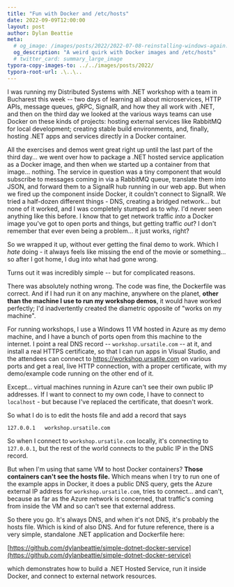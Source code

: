 ```yaml
---
title: "Fun with Docker and /etc/hosts"
date: 2022-09-09T12:00:00
layout: post
author: Dylan Beattie
meta:
  # og_image: /images/posts/2022/2022-07-08-reinstalling-windows-again.jpg
  og_description: "A weird quirk with Docker images and /etc/hosts"
  # twitter_card: summary_large_image
typora-copy-images-to: ../../images/posts/2022/
typora-root-url: .\..\..
---
```


I was running my Distributed Systems with .NET workshop with a team in Bucharest this week -- two days of learning all about microservices, HTTP APIs, message queues, gRPC, SignalR, and how they all work with .NET, and then on the third day we looked at the various ways teams can use Docker on these kinds of projects: hosting external services like RabbitMQ for local development; creating stable build environments, and, finally, hosting .NET apps and services directly in a Docker container.

All the exercises and demos went great right up until the last part of the third day... we went over how to package a .NET hosted service application as a Docker image, and then when we started up a container from that image... nothing. The service in question was a tiny component that would subscribe to messages coming in via a RabbitMQ queue, translate them into JSON, and forward them to a SignalR hub running in our web app. But when we fired up the component inside Docker, it couldn't connect to SignalR. We tried a half-dozen different things - DNS, creating a bridged network... but none of it worked, and I was completely stumped as to why. I'd never seen anything like this before. I know that to get network traffic *into* a Docker image you've got to open ports and things, but getting traffic *out*? I don't remember that ever even being a problem... it just works, right?

So we wrapped it up, without ever getting the final demo to work. Which I *hate* doing - it always feels like missing the end of the movie or something... so after I got home, I dug into what had gone wrong. 

Turns out it was incredibly simple -- but for complicated reasons.

There was absolutely nothing wrong. The code was fine, the Dockerfile was correct. And if I had run it on any machine, anywhere on the planet, **other than the machine I use to run my workshop demos**, it would have worked perfectly; I'd inadvertently created the diametric opposite of "works on my machine".

For running workshops, I use a Windows 11 VM hosted in Azure as my demo machine, and I have a bunch of ports open from this machine to the internet. I point a real DNS record -- `workshop.ursatile.com` -- at it, and install a real HTTPS certificate, so that I can run apps in Visual Studio, and the attendees can connect to https://workshop.ursatile.com on various ports and get a real, live HTTP connection, with a proper certificate, with my demo/example code running on the other end of it.

Except... virtual machines running in Azure can't see their own public IP addresses. If I want to connect to my own code, I have to connect to `localhost` - but because I've replaced the certificate, that doesn't work. 

So what I do is to edit the hosts file and add a record that says

```bash
127.0.0.1	workshop.ursatile.com
```

So when I connect to `workshop.ursatile.com` locally, it's connecting to `127.0.0.1`, but the rest of the world connects to the public IP in the DNS record.

But when I'm using that same VM to host Docker containers? **Those containers can't see the hosts file.** Which means when I try to run one of the example apps in Docker, it does a public DNS query, gets the Azure external IP address for `workshop.ursatile.com`, tries to connect... and can't, because as far as the Azure network is concerned, that traffic's coming from inside the VM and so can't see that external address.

So there you go. It's always DNS, and when it's not DNS, it's probably the hosts file. Which is kind of also DNS. And for future reference, there is a very simple, standalone .NET application and Dockerfile here:

[https://github.com/dylanbeattie/simple-dotnet-docker-service](https://github.com/dylanbeattie/simple-dotnet-docker-service)

which demonstrates how to build a .NET Hosted Service, run it inside Docker, and connect to external network resources.

